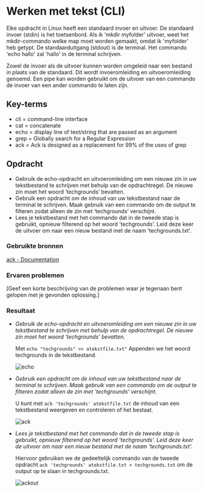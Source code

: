 # Werken met tekst (CLI)
Elke opdracht in Linux heeft een standaard invoer en uitvoer.
De standaard invoer (stdin) is het toetsenbord. Als ik 'mkdir myfolder' uitvoer, weet het mkdir-commando welke map moet worden gemaakt, omdat ik 'myfolder' heb getypt.
De standaarduitgang (stdout) is de terminal. Het commando 'echo hallo' zal 'hallo' in de terminal schrijven.

Zowel de invoer als de uitvoer kunnen worden omgeleid naar een bestand in plaats van de standaard. Dit wordt invoeromleiding en uitvoeromleiding genoemd.
Een pipe kan worden gebruikt om de uitvoer van een commando de invoer van een ander commando te laten zijn.
## Key-terms
- cli = command-line interface
- cat = concatenate
- echo = display line of text/string that are passed as an argument
- grep = Globally search for a Regular Expression
- ack = Ack is designed as a replacement for 99% of the uses of grep
## Opdracht
- Gebruik de echo-opdracht en uitvoeromleiding om een nieuwe zin in uw tekstbestand te schrijven met behulp van de opdrachtregel. De nieuwe zin moet het woord ‘techgrounds’ bevatten.
- Gebruik een opdracht om de inhoud van uw tekstbestand naar de terminal te schrijven. Maak gebruik van een commando om de output te filteren zodat alleen de zin met ‘techgrounds’ verschijnt.
- Lees je tekstbestand met het commando dat in de tweede stap is gebruikt, opnieuw filterend op het woord 'techgrounds'. Leid deze keer de uitvoer om naar een nieuw bestand met de naam 'techgrounds.txt'.
### Gebruikte bronnen
[ack - Documentation](https://beyondgrep.com/documentation/)

### Ervaren problemen
[Geef een korte beschrijving van de problemen waar je tegenaan bent gelopen met je gevonden oplossing.]

### Resultaat
- *Gebruik de echo-opdracht en uitvoeromleiding om een nieuwe zin in uw tekstbestand te schrijven met behulp van de opdrachtregel. De nieuwe zin moet het woord ‘techgrounds’ bevatten.*
    
    Met `echo "techgrounds" >> atekstfile.txt"` Appenden we het woord techgrounds in de tekstbestand.
    
    ![echo](https://github.com/Rithmatist/cloud-6-repo-Rithmatist/blob/main/00_includes/echo.JPG?raw=true)    

- *Gebruik een opdracht om de inhoud van uw tekstbestand naar de terminal te schrijven. Maak gebruik van een commando om de output te filteren zodat alleen de zin met ‘techgrounds’ verschijnt.*

    U kunt met `ack 'techgrounds' atekstfile.txt` de inhoud van een tekstbestand weergeven en controleren of het bestaat.
    
    ![ack](https://github.com/Rithmatist/cloud-6-repo-Rithmatist/blob/main/00_includes/ack.JPG?raw=true)

- *Lees je tekstbestand met het commando dat in de tweede stap is gebruikt, opnieuw filterend op het woord 'techgrounds'. Leid deze keer de uitvoer om naar een nieuw bestand met de naam 'techgrounds.txt'.*

    Hiervoor gebruiken we de gedeeltelijk commando van de tweede opdracht `ack 'techgrounds' atekstfile.txt > techgrounds.txt` om de output op te slaan in techgrounds.txt.
    
    ![ackout](https://github.com/Rithmatist/cloud-6-repo-Rithmatist/blob/main/00_includes/ackout.JPG?raw=true)
